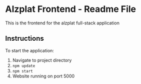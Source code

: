 # Alzplat Frontend - Readme File

This is the frontend for the alzplat full-stack application

## Instructions

To start the application:

1. Navigate to project directory
2. `npm update`
3. `npm start`
4. Website running on port 5000
